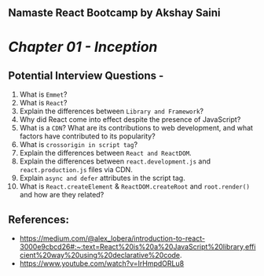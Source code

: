 ## Namaste React Bootcamp by Akshay Saini
# _Chapter 01 - Inception_


## Potential Interview Questions -
1. What is `Emmet`?
2. What is `React`?
3. Explain the differences between `Library and Framework`?
3. Why did React come into effect despite the presence of JavaScript?
4. What is a `CDN`? What are its contributions to web development, and what factors have contributed to its popularity?
5. What is `crossorigin in script tag`?
6. Explain the differences between `React and ReactDOM`.
7. Explain the differences between `react.development.js` and `react.production.js` files via CDN.
8. Explain `async and defer` attributes in the script tag.
9. What is `React.createElement` & `ReactDOM.createRoot` and `root.render()` and how are they related?


## References:

- https://medium.com/@alex_lobera/introduction-to-react-3000e9cbcd26#:~:text=React%20is%20a%20JavaScript%20library,efficient%20way%20using%20declarative%20code.
- https://www.youtube.com/watch?v=IrHmpdORLu8